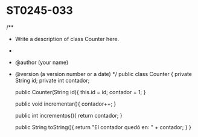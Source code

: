 # ST0245-033
/**
 * Write a description of class Counter here.
 * 
 * @author (your name) 
 * @version (a version number or a date)
 */
public class Counter
{
    private String id;
    private int contador;
    
    public Counter(String id){
        this.id = id;
        contador = 1;
    }
    
    public void incrementar(){
        contador++;
    }
    
    public int incrementos(){
        return contador;
    }
    
    public String toString(){
       return "El contador quedó en: " + contador;
    }
}
